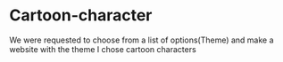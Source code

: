 # Cartoon-character
We were requested to choose from a list of options(Theme) and make a website with the theme I chose cartoon characters

